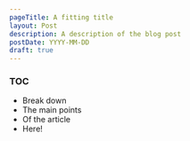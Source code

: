 ```yaml
---
pageTitle: A fitting title
layout: Post
description: A description of the blog post
postDate: YYYY-MM-DD
draft: true
---
```


### TOC
- Break down
- The main points
- Of the article
- Here!